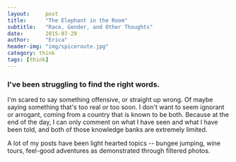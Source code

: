 ```yaml
---
layout:     post
title:      "The Elephant in the Room"
subtitle:   "Race, Gender, and Other Thoughts"
date:       2015-07-29
author:     "Erica"
header-img: "img/spiceroute.jpg"
category: think
tags: [think]
---
```


<h3 class="section-heading">I've been struggling to find the right words.</h3>

I'm scared to say something offensive, or straight up wrong. Of maybe saying something that's too real or too soon. I don't want to seem ignorant or arrogant, coming from a country that is known to be both. Because at the end of the day, I can only comment on what I have seen and what I have been told, and both of those knowledge banks are extremely limited.

A lot of my posts have been light hearted topics -- bungee jumping, wine tours, feel-good adventures as demonstrated through filtered photos.  
